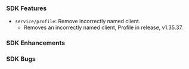 ### SDK Features
* `service/profile`: Remove incorrectly named client.
  * Removes an incorrectly named client, Profile in release, v1.35.37.

### SDK Enhancements

### SDK Bugs
